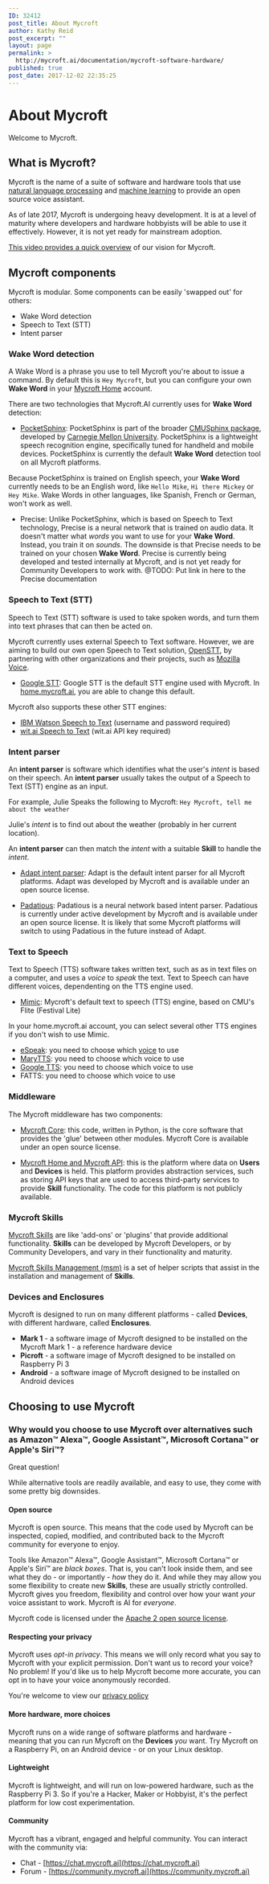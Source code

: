 ```yaml
---
ID: 32412
post_title: About Mycroft
author: Kathy Reid
post_excerpt: ""
layout: page
permalink: >
  http://mycroft.ai/documentation/mycroft-software-hardware/
published: true
post_date: 2017-12-02 22:35:25
---
```

# About Mycroft

Welcome to Mycroft.

## What is Mycroft?

Mycroft is the name of a suite of software and hardware tools that use [natural language processing](https://en.wikipedia.org/wiki/Natural_language_processing) and [machine learning](https://en.wikipedia.org/wiki/Machine_learning) to provide an open source voice assistant.

As of late 2017, Mycroft is undergoing heavy development. It is at a level of maturity where developers and hardware hobbyists will be able to use it effectively. However, it is not yet ready for mainstream adoption.

[This video provides a quick overview](https://youtu.be/m4L0QfzUeEI) of our vision for Mycroft.

## Mycroft components

Mycroft is modular. Some components can be easily 'swapped out' for others:

* Wake Word detection
* Speech to Text (STT)
* Intent parser

### Wake Word detection

A Wake Word is a phrase you use to tell Mycroft you're about to issue a command. By default this is `Hey Mycroft`, but you can configure your own **Wake Word** in your [Mycroft Home](https://home.mycroft.ai) account.

There are two technologies that Mycroft.AI currently uses for **Wake Word** detection:

* [PocketSphinx](https://github.com/cmusphinx/pocketsphinx_): PocketSphinx is part of the broader [CMUSphinx package](https://cmusphinx.github.io/), developed by [Carnegie Mellon University](https://www.cmu.edu). PocketSphinx is a lightweight speech recognition engine, specifically tuned for handheld and mobile devices. PocketSphinx is currently the default **Wake Word** detection tool on all Mycroft platforms.

Because PocketSphinx is trained on English speech, your **Wake Word** currently needs to be an English word, like `Hello Mike`, `Hi there Mickey` or `Hey Mike`. Wake Words in other languages, like Spanish, French or German, won't work as well. 

* Precise: Unlike PocketSphinx, which is based on Speech to Text technology, Precise is a neural network that is trained on audio data. It doesn't matter what *words* you want to use for your **Wake Word**. Instead, you train it on *sounds*. The downside is that Precise needs to be trained on your chosen **Wake Word**. Precise is currently being developed and tested internally at Mycroft, and is not yet ready for Community Developers to work with.
@TODO: Put link in here to the Precise documentation

### Speech to Text (STT)

Speech to Text (STT) software is used to take spoken words, and turn them into text phrases that can then be acted on.

Mycroft currently uses external Speech to Text software. However, we are aiming to build our own open Speech to Text solution, [OpenSTT](https://openstt.org/), by partnering with other organizations and their projects, such as [Mozilla Voice](https://voice.mozilla.org/).

* [Google STT](https://cloud.google.com/speech/): Google STT is the default STT engine used with Mycroft. In [home.mycroft.ai](https://home.mycroft.ai), you are able to change this default.

Mycroft also supports these other STT engines:

* [IBM Watson Speech to Text](https://www.ibm.com/watson/services/speech-to-text/) (username and password required)
* [wit.ai Speech to Text](https://wit.ai/blog/2014/02/12/speech-api) (wit.ai API key required)

### Intent parser

An **intent parser** is software which identifies what the user's _intent_ is based on their speech. An **intent parser** usually takes the output of a Speech to Text (STT) engine as an input.

For example, Julie Speaks the following to Mycroft:
`Hey Mycroft, tell me about the weather`

Julie's *intent* is to find out about the weather (probably in her current location).

An **intent parser** can then match the *intent* with a suitable **Skill** to handle the *intent*.

* [Adapt intent parser](https://github.com/MycroftAI/adapt): Adapt is the default intent parser for all Mycroft platforms. Adapt was developed by Mycroft and is available under an open source license.

* [Padatious](https://github.com/MycroftAI/padatious): Padatious is a neural network based intent parser. Padatious is currently under active development by Mycroft and is available under an open source license. It is likely that some Mycroft platforms will switch to using Padatious in the future instead of Adapt.

### Text to Speech

Text to Speech (TTS) software takes written text, such as as in text files on a computer, and uses a *voice* to *speak* the text. Text to Speech can have different voices, dependenting on the TTS engine used.

* [Mimic](https://github.com/MycroftAI/mimic): Mycroft's default text to speech (TTS) engine, based on CMU's Flite (Festival Lite)

In your home.mycroft.ai account, you can select several other TTS engines if you don't wish to use Mimic.

* [eSpeak](http://espeak.sourceforge.net/): you need to choose which [voice](http://espeak.sourceforge.net/voices.html) to use
* [MaryTTS](http://mary.dfki.de/): you need to choose which voice to use
* [Google TTS](https://play.google.com/store/apps/details?id=c): you need to choose which voice to use
* FATTS: you need to choose which voice to use

### Middleware

The Mycroft middleware has two components:

* [Mycroft Core](https://github.com/MycroftAI/mycroft-core): this code, written in Python, is the core software that provides the 'glue' between other modules. Mycroft Core is available under an open source license.

* [Mycroft Home and Mycroft API](https://home.mycroft.ai): this is the platform where data on **Users** and **Devices** is held. This platform provides abstraction services, such as storing API keys that are used to access third-party services to provide **Skill** functionality. The code for this platform is not publicly available.

### Mycroft Skills

[Mycroft Skills](https://github.com/MycroftAI/mycroft-skills) are like 'add-ons' or 'plugins' that provide additional functionality. **Skills** can be developed by Mycroft Developers, or by Community Developers, and vary in their functionality and maturity.

[Mycroft Skills Management (msm)](https://github.com/MycroftAI/msm) is a set of helper scripts that assist in the installation and management of **Skills**.

### Devices and Enclosures

Mycroft is designed to run on many different platforms - called **Devices**, with different hardware, called **Enclosures**.

* **Mark 1** - a software image of Mycroft designed to be installed on the Mycroft Mark 1 - a reference hardware device
* **Picroft** - a software image of Mycroft designed to be installed on Raspberry Pi 3
* **Android** - a software image of Mycroft designed to be installed on Android devices

## Choosing to use Mycroft

### Why would you choose to use Mycroft over alternatives such as Amazon™ Alexa™, Google Assistant™, Microsoft Cortana™ or Apple's Siri™?

Great question!

While alternative tools are readily available, and easy to use, they come with some pretty big downsides.

#### Open source

Mycroft is open source. This means that the code used by Mycroft can be inspected, copied, modified, and contributed back to the Mycroft community for everyone to enjoy.

Tools like Amazon™ Alexa™, Google Assistant™, Microsoft Cortana™ or Apple's Siri™ are _black boxes_. That is, you can't look inside them, and see what they do - or importantly - _how_ they do it. And while they may allow you some flexibility to create new **Skills**, these are usually strictly controlled. Mycroft gives you freedom, flexibility and control over how your want _your_ voice assistant to work. Mycroft is AI for _everyone_.

Mycroft code is licensed under the [Apache 2 open source license](https://en.wikipedia.org/wiki/Apache_License).

#### Respecting your privacy

Mycroft uses _opt-in privacy_. This means we will only record what you say to Mycroft with your explicit permission. Don't want us to record your voice? No problem! If you'd like us to help Mycroft become more accurate, you can opt in to have your voice anonymously recorded.

You're welcome to view our [privacy policy](https://home.mycroft.ai/#/privacy-policy)

#### More hardware, more choices

Mycroft runs on a wide range of software platforms and hardware - meaning that you can run Mycroft on the **Devices** _you_ want. Try Mycroft on a Raspberry Pi, on an Android device - or on your Linux desktop.

#### Lightweight

Mycroft is lightweight, and will run on low-powered hardware, such as the Raspberry Pi 3. So if you're a Hacker, Maker or Hobbyist, it's the perfect platform for low cost experimentation.

#### Community

Mycroft has a vibrant, engaged and helpful community. You can interact with the community via:

* Chat - [https://chat.mycroft.ai](https://chat.mycroft.ai)
* Forum - [https://community.mycroft.ai](https://community.mycroft.ai)